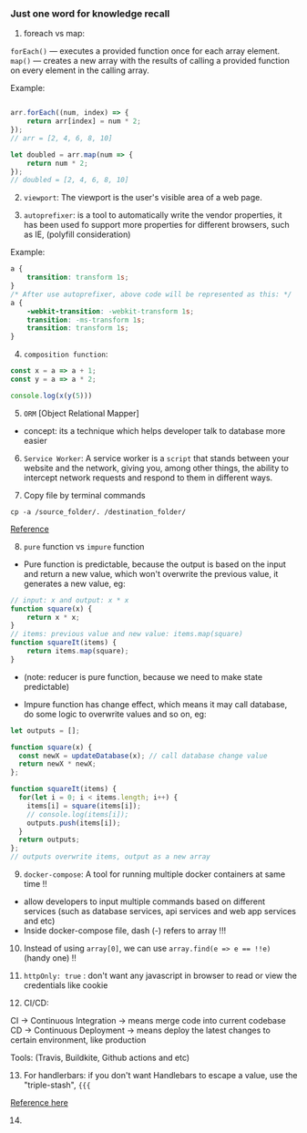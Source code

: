 ### Just one word for knowledge recall

1. foreach vs map:

`forEach()` — executes a provided function once for each array element.
`map()` — creates a new array with the results of calling a provided function on every element in the calling array.

Example:
```js

arr.forEach((num, index) => {
    return arr[index] = num * 2;
});
// arr = [2, 4, 6, 8, 10]

let doubled = arr.map(num => {
    return num * 2;
});
// doubled = [2, 4, 6, 8, 10]

```


2. `viewport`: The viewport is the user's visible area of a web page.


3. `autoprefixer`: is a tool to automatically write the vendor properties,
it has been used fo support more properties for different browsers, such as IE, (polyfill consideration)

Example:

```css
a {
    transition: transform 1s;
}
/* After use autoprefixer, above code will be represented as this: */
a {
    -webkit-transition: -webkit-transform 1s;
    transition: -ms-transform 1s;
    transition: transform 1s;
}
```


4. `composition function`:

```js
const x = a => a + 1;
const y = a => a * 2;

console.log(x(y(5)))
```


5. `ORM` [Object Relational Mapper]
- concept: its a technique which helps developer talk to database more easier


6. `Service Worker`: A service worker is a `script` that stands between your website and the network, giving you, among other things, the ability to intercept network requests and respond to them in different ways.
 

7. Copy file by terminal commands

```shell
cp -a /source_folder/. /destination_folder/
```

<a href="https://askubuntu.com/questions/86822/how-can-i-copy-the-contents-of-a-folder-to-another-folder-in-a-different-directo" target="_blank">
    Reference
</a>


8. `pure` function vs `impure` function
- Pure function is predictable, because the output is based on the input and return a new value, which won't overwrite the previous value, it generates a new value, eg:

```js
// input: x and output: x * x
function square(x) {
    return x * x;
}
// items: previous value and new value: items.map(square)
function squareIt(items) {
    return items.map(square);
}
```
  * (note: reducer is pure function, because we need to make state predictable)

- Impure function has change effect, which means it may call database, do some logic to overwrite values and so on, eg:

```js
let outputs = [];

function square(x) {
  const newX = updateDatabase(x); // call database change value
  return newX * newX;
};

function squareIt(items) {
  for(let i = 0; i < items.length; i++) {
    items[i] = square(items[i]);
    // console.log(items[i]);
    outputs.push(items[i]);
  }
  return outputs;
};
// outputs overwrite items, output as a new array
```


9. `docker-compose`: A tool for running multiple docker containers at same time !!

- allow developers to input multiple commands based on different services (such as database services, api services and web app services and etc)
- Inside docker-compose file, dash (-) refers to array !!!


10. Instead of using `array[0]`, we can use `array.find(e => e == !!e)` (handy one) !!


11. `httpOnly: true` : don't want any javascript in browser to read or view the credentials like cookie


12. CI/CD:

CI -> Continuous Integration -> means merge code into current codebase
CD -> Continuous Deployment -> means deploy the latest changes to certain environment, like production

Tools: (Travis, Buildkite, Github actions and etc)

13. For handlerbars: if you don't want Handlebars to escape a value, use the "triple-stash", `{{{`

<a href="https://www.topjavatutorial.com/handlebars-js/handlebars-js-escape-display-special-html-characters/" target="_blank">Reference here</a>

14. 
